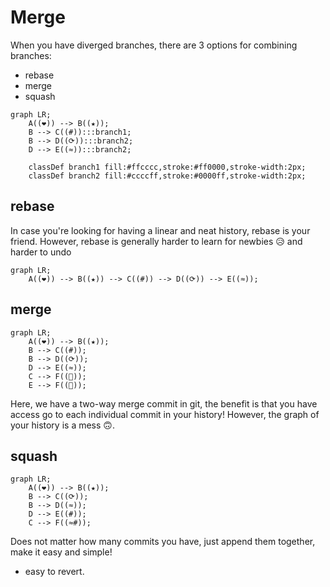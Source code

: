 # Merge

When you have diverged branches, there are 3 options for combining branches:

- rebase
- merge
- squash

```mermaid
graph LR;
    A((❤)) --> B((★));
    B --> C((#)):::branch1;
    B --> D((⟳)):::branch2;
    D --> E((≈)):::branch2;

    classDef branch1 fill:#ffcccc,stroke:#ff0000,stroke-width:2px;
    classDef branch2 fill:#ccccff,stroke:#0000ff,stroke-width:2px;
```

## rebase

In case you're looking for having a linear and neat history, rebase is your friend. However, rebase is generally harder to learn for newbies 😥 and harder to undo

```mermaid
graph LR;
    A((❤)) --> B((★)) --> C((#)) --> D((⟳)) --> E((≈));
```

## merge

```mermaid
graph LR;
    A((❤)) --> B((★));
    B --> C((#));
    B --> D((⟳));
    D --> E((≈));
    C --> F((🔶));
    E --> F((🔶));
```

Here, we have a two-way merge commit in git, the benefit is that you have access go to each individual commit in your history! However, the graph of your history is a mess 🙃.

## squash

```mermaid
graph LR;
    A((❤)) --> B((★));
    B --> C((⟳));
    B --> D((≈));
    D --> E((#));
    C --> F((≈#));
```

Does not matter how many commits you have, just append them together, make it easy and simple!

- easy to revert.